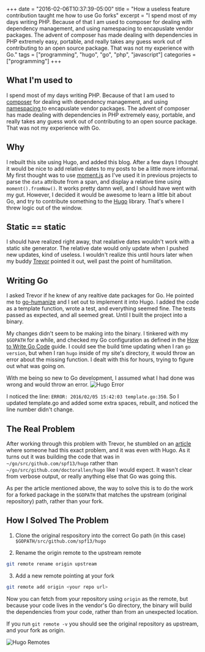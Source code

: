 +++
date = "2016-02-06T10:37:39-05:00"
title = "How a useless feature contribution taught me how to use Go forks"
excerpt = "I spend most of my days writing PHP. Because of that I am used to composer for dealing with dependency management, and using namespacing to encapuslate vendor packages. The advent of composer has made dealing with dependencies in PHP extremely easy, portable, and really takes any guess work out of contributing to an open source package. That was not my experience with Go."
tags = ["programming", "hugo", "go", "php", "javascript"]
categories = ["programming"]
+++
## What I'm used to
I spend most of my days writing PHP. Because of that I am used to [composer](http://www.getcomposer.org) for dealing with dependency management,
and using [namespacing ](http://php.net/manual/en/language.namespaces.rationale.php) to encapuslate vendor packages. The advent of composer 
has made dealing with dependencies in PHP extremely easy, portable, and really takes any guess work out of contributing to an open source package. That was not my experience with Go.

## Why
I rebuilt this site using Hugo, and added this blog. After a few days I thought it would be nice to add relative dates to my posts to be a little more informal. My first
thought was to use [moment.js](http://momentjs.com/) as I've used it in previous projects to parse the `data` attribute from a span, and display a relative
time using `moment().fromNow()`. It works pretty damn well, and I should have went with my gut. However, I decided it would be awesome to learn a little bit about Go, and try to contribute something to the [Hugo](http://gohugo.io) library. That's where I threw logic out of the window.

## Static == static
I should have realized right away, that realative dates wouldn't work with a static site generator. The relative date would only update when I pushed new 
updates, kind of useless. I wouldn't realize this until hours later when my buddy [Trevor](http://github.com/rican7) pointed it out, well past the point of humilitation.

## Writing Go
I asked Trevor if he knew of any realtive date packages for Go. He pointed me to [go-humanize](https://github.com/dustin/go-humanize) 
and I set out to implement it into Hugo. I added the code as a template function, wrote a test, and everything seemed fine. The tests passed as expected,
and all seemed great. Until I built the project into a binary.

My changes didn't seem to be making into the binary. I tinkered with my `$GOPATH` for a
while, and checked my Go configuration as defined in the [How to Write Go Code](https://golang.org/doc/code.html) guide. I could see the build time updating when I ran
`go version`, but when I ran `hugo` inside of my site's directory, it would throw an error about the missing function. I dealt with this for hours, trying
to figure out what was going on.

With me being so new to Go development, I assumed what I had done was wrong and would throw an error. 
![Hugo Error](/img/hugo-error.png)

I noticed the line: `ERROR: 2016/02/05 15:42:03 template.go:350`. So I updated template.go and added some extra spaces, rebuilt, and noticed the line number didn't change.

## The Real Problem
After working through this problem with Trevor, he stumbled on an [article](http://www.personal.psu.edu/bam49/notebook/gopath-github-fork/) where someone had this exact problem, and it was even with Hugo. As it turns out it was building the code that was in `~/go/src/github.com/spf13/hugo` rather than `~/go/src/github.com/doctorallen/hugo` like I would expect. It wasn't clear from verbose output, or really anything else that Go was going this.

As per the article mentioned above, the way to solve this is to do the work for a forked package in the `$GOPATH` that matches the upstream (original repository) path, rather than your fork.

## How I Solved The Problem
1. Clone the original respository into the correct Go path (in this case)
`$GOPATH/src/github.com/spf13/hugo`

2. Rename the origin remote to the upstream remote
```bash
git remote rename origin upstream
```

3. Add a new remote pointing at your fork
```bash
git remote add origin <your repo url>
```

Now you can fetch from your repository using `origin` as the remote, but because your code lives in the vendor's Go directory, the binary will build the dependencies from your code, rather than from an unexpected location.

If you run `git remote -v` you should see the original repository as upstream, and your fork as origin.

![Hugo Remotes](/img/hugo-remotes.png)
